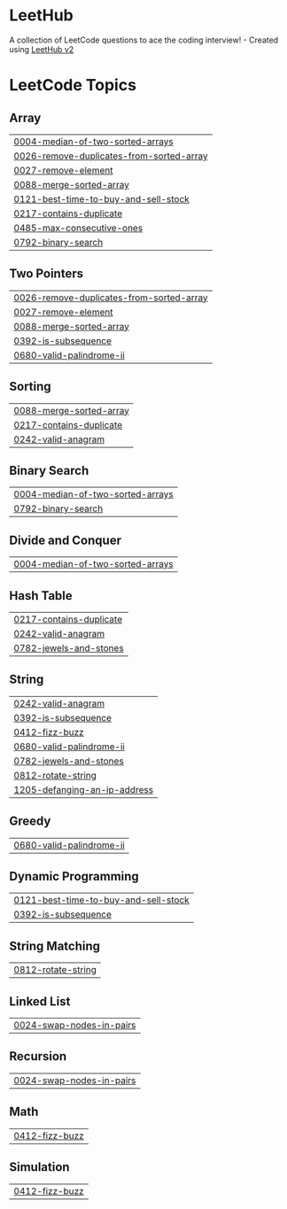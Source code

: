 # LeetHub
A collection of LeetCode questions to ace the coding interview! - Created using [LeetHub v2](https://github.com/arunbhardwaj/LeetHub-2.0)

<!---LeetCode Topics Start-->
# LeetCode Topics
## Array
|  |
| ------- |
| [0004-median-of-two-sorted-arrays](https://github.com/Priyanshu845438/LeetHub/tree/master/0004-median-of-two-sorted-arrays) |
| [0026-remove-duplicates-from-sorted-array](https://github.com/Priyanshu845438/LeetHub/tree/master/0026-remove-duplicates-from-sorted-array) |
| [0027-remove-element](https://github.com/Priyanshu845438/LeetHub/tree/master/0027-remove-element) |
| [0088-merge-sorted-array](https://github.com/Priyanshu845438/LeetHub/tree/master/0088-merge-sorted-array) |
| [0121-best-time-to-buy-and-sell-stock](https://github.com/Priyanshu845438/LeetHub/tree/master/0121-best-time-to-buy-and-sell-stock) |
| [0217-contains-duplicate](https://github.com/Priyanshu845438/LeetHub/tree/master/0217-contains-duplicate) |
| [0485-max-consecutive-ones](https://github.com/Priyanshu845438/LeetHub/tree/master/0485-max-consecutive-ones) |
| [0792-binary-search](https://github.com/Priyanshu845438/LeetHub/tree/master/0792-binary-search) |
## Two Pointers
|  |
| ------- |
| [0026-remove-duplicates-from-sorted-array](https://github.com/Priyanshu845438/LeetHub/tree/master/0026-remove-duplicates-from-sorted-array) |
| [0027-remove-element](https://github.com/Priyanshu845438/LeetHub/tree/master/0027-remove-element) |
| [0088-merge-sorted-array](https://github.com/Priyanshu845438/LeetHub/tree/master/0088-merge-sorted-array) |
| [0392-is-subsequence](https://github.com/Priyanshu845438/LeetHub/tree/master/0392-is-subsequence) |
| [0680-valid-palindrome-ii](https://github.com/Priyanshu845438/LeetHub/tree/master/0680-valid-palindrome-ii) |
## Sorting
|  |
| ------- |
| [0088-merge-sorted-array](https://github.com/Priyanshu845438/LeetHub/tree/master/0088-merge-sorted-array) |
| [0217-contains-duplicate](https://github.com/Priyanshu845438/LeetHub/tree/master/0217-contains-duplicate) |
| [0242-valid-anagram](https://github.com/Priyanshu845438/LeetHub/tree/master/0242-valid-anagram) |
## Binary Search
|  |
| ------- |
| [0004-median-of-two-sorted-arrays](https://github.com/Priyanshu845438/LeetHub/tree/master/0004-median-of-two-sorted-arrays) |
| [0792-binary-search](https://github.com/Priyanshu845438/LeetHub/tree/master/0792-binary-search) |
## Divide and Conquer
|  |
| ------- |
| [0004-median-of-two-sorted-arrays](https://github.com/Priyanshu845438/LeetHub/tree/master/0004-median-of-two-sorted-arrays) |
## Hash Table
|  |
| ------- |
| [0217-contains-duplicate](https://github.com/Priyanshu845438/LeetHub/tree/master/0217-contains-duplicate) |
| [0242-valid-anagram](https://github.com/Priyanshu845438/LeetHub/tree/master/0242-valid-anagram) |
| [0782-jewels-and-stones](https://github.com/Priyanshu845438/LeetHub/tree/master/0782-jewels-and-stones) |
## String
|  |
| ------- |
| [0242-valid-anagram](https://github.com/Priyanshu845438/LeetHub/tree/master/0242-valid-anagram) |
| [0392-is-subsequence](https://github.com/Priyanshu845438/LeetHub/tree/master/0392-is-subsequence) |
| [0412-fizz-buzz](https://github.com/Priyanshu845438/LeetHub/tree/master/0412-fizz-buzz) |
| [0680-valid-palindrome-ii](https://github.com/Priyanshu845438/LeetHub/tree/master/0680-valid-palindrome-ii) |
| [0782-jewels-and-stones](https://github.com/Priyanshu845438/LeetHub/tree/master/0782-jewels-and-stones) |
| [0812-rotate-string](https://github.com/Priyanshu845438/LeetHub/tree/master/0812-rotate-string) |
| [1205-defanging-an-ip-address](https://github.com/Priyanshu845438/LeetHub/tree/master/1205-defanging-an-ip-address) |
## Greedy
|  |
| ------- |
| [0680-valid-palindrome-ii](https://github.com/Priyanshu845438/LeetHub/tree/master/0680-valid-palindrome-ii) |
## Dynamic Programming
|  |
| ------- |
| [0121-best-time-to-buy-and-sell-stock](https://github.com/Priyanshu845438/LeetHub/tree/master/0121-best-time-to-buy-and-sell-stock) |
| [0392-is-subsequence](https://github.com/Priyanshu845438/LeetHub/tree/master/0392-is-subsequence) |
## String Matching
|  |
| ------- |
| [0812-rotate-string](https://github.com/Priyanshu845438/LeetHub/tree/master/0812-rotate-string) |
## Linked List
|  |
| ------- |
| [0024-swap-nodes-in-pairs](https://github.com/Priyanshu845438/LeetHub/tree/master/0024-swap-nodes-in-pairs) |
## Recursion
|  |
| ------- |
| [0024-swap-nodes-in-pairs](https://github.com/Priyanshu845438/LeetHub/tree/master/0024-swap-nodes-in-pairs) |
## Math
|  |
| ------- |
| [0412-fizz-buzz](https://github.com/Priyanshu845438/LeetHub/tree/master/0412-fizz-buzz) |
## Simulation
|  |
| ------- |
| [0412-fizz-buzz](https://github.com/Priyanshu845438/LeetHub/tree/master/0412-fizz-buzz) |
<!---LeetCode Topics End-->